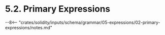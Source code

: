 <!-- This file is generated automatically by infrastructure scripts. Please don't edit by hand. -->

# 5.2. Primary Expressions

--8<-- "crates/solidity/inputs/schema/grammar/05-expressions/02-primary-expressions/notes.md"
